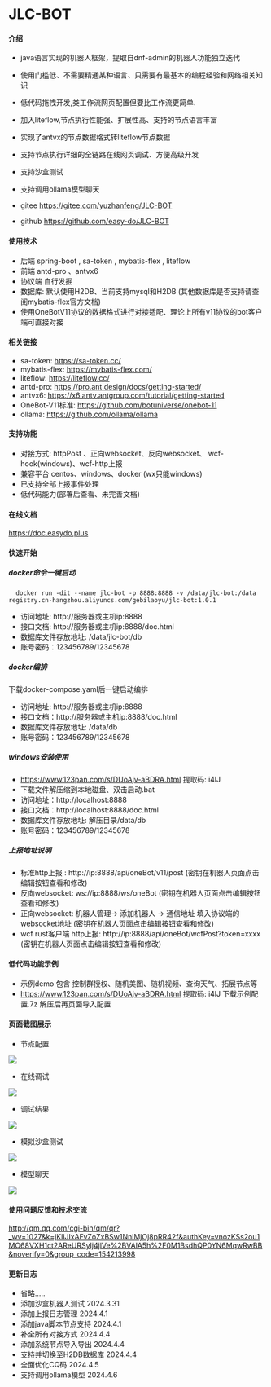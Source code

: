 # JLC-BOT

#### 介绍

* java语言实现的机器人框架，提取自dnf-admin的机器人功能独立迭代
* 使用门槛低、不需要精通某种语言、只需要有最基本的编程经验和网络相关知识
* 低代码拖拽开发,类工作流网页配置但要比工作流更简单.
* 加入liteflow,节点执行性能强、扩展性高、支持的节点语言丰富
* 实现了antvx的节点数据格式转liteflow节点数据
* 支持节点执行详细的全链路在线网页调试、方便高级开发
* 支持沙盒测试
* 支持调用ollama模型聊天

* gitee https://gitee.com/yuzhanfeng/JLC-BOT
* github https://github.com/easy-do/JLC-BOT

#### 使用技术

- 后端 spring-boot , sa-token , mybatis-flex , liteflow 
- 前端 antd-pro 、antvx6
- 协议端 自行发掘
- 数据库: 默认使用H2DB、当前支持mysql和H2DB (其他数据库是否支持请查阅mybatis-flex官方文档)
- 使用OneBotV11协议的数据格式进行对接适配、理论上所有v11协议的bot客户端可直接对接


#### 相关链接
- sa-token: https://sa-token.cc/
- mybatis-flex: https://mybatis-flex.com/
- liteflow: https://liteflow.cc/
- antd-pro: https://pro.ant.design/docs/getting-started/
- antvx6: https://x6.antv.antgroup.com/tutorial/getting-started
- OneBot-V11标准: https://github.com/botuniverse/onebot-11
- ollama: https://github.com/ollama/ollama


#### 支持功能

- 对接方式: httpPost 、正向websocket、反向websocket、 wcf-hook(windows)、wcf-http上报
- 兼容平台 centos、windows、docker (wx只能windows)
- 已支持全部上报事件处理
- 低代码能力(部署后查看、未完善文档)

#### 在线文档

https://doc.easydo.plus


#### 快速开始

##### docker命令一键启动

``` shell
  docker run -dit --name jlc-bot -p 8888:8888 -v /data/jlc-bot:/data registry.cn-hangzhou.aliyuncs.com/gebilaoyu/jlc-bot:1.0.1
```
* 访问地址: http://服务器或主机ip:8888
* 接口文档: http://服务器或主机ip:8888/doc.html
* 数据库文件存放地址: /data/jlc-bot/db
* 账号密码：123456789/12345678

##### docker编排

下载docker-compose.yaml后一键启动编排 

* 访问地址: http://服务器或主机ip:8888 
* 接口文档：http://服务器或主机ip:8888/doc.html
* 数据库文件存放地址: /data/db
* 账号密码：123456789/12345678

##### windows安装使用

* https://www.123pan.com/s/DUoAjv-aBDRA.html 提取码: i4lJ
* 下载文件解压缩到本地磁盘、双击启动.bat 
* 访问地址：http://localhost:8888
* 接口文档：http://localhost:8888/doc.html
* 数据库文件存放地址: 解压目录/data/db
* 账号密码：123456789/12345678

##### 上报地址说明

* 标准http上报 : http://ip:8888/api/oneBot/v11/post (密钥在机器人页面点击编辑按钮查看和修改)
* 反向websocket: ws://ip:8888/ws/oneBot (密钥在机器人页面点击编辑按钮查看和修改)
* 正向websocket: 机器人管理-> 添加机器人 -> 通信地址 填入协议端的websocket地址 (密钥在机器人页面点击编辑按钮查看和修改)
* wcf rust客户端 http上报: http://ip:8888/api/oneBot/wcfPost?token=xxxx (密钥在机器人页面点击编辑按钮查看和修改)

#### 低代码功能示例

* 示例demo 包含 控制群授权、随机美图、随机视频、查询天气、拓展节点等
* https://www.123pan.com/s/DUoAjv-aBDRA.html 提取码: i4lJ  下载示例配置.7z 解压后再页面导入配置

#### 页面截图展示

* 节点配置

<img src="./img/img.png">

* 在线调试

<img src="./img/img_1.png">

* 调试结果

<img src="./img/img_2.png">

* 模拟沙盒测试

<img src="./img/img_3.png">

* 模型聊天

<img src="./img/img_4.png">

#### 使用问题反馈和技术交流

http://qm.qq.com/cgi-bin/qm/qr?_wv=1027&k=jKliJIxAFvZoZxBSw1NnlMjOj8pRR42f&authKey=vnozKSs2ou1MO68VXH1ct2AReURSyIj4jlVe%2BVAlA5h%2F0M1BsdhQP0YN6MqwRwBB&noverify=0&group_code=154213998

#### 更新日志

* 省略.....
* 添加沙盒机器人测试 2024.3.31
* 添加上报日志管理 2024.4.1
* 添加java脚本节点支持 2024.4.1
* 补全所有对接方式 2024.4.4
* 添加系统节点导入导出 2024.4.4
* 支持并切换至H2DB数据库 2024.4.4
* 全面优化CQ码 2024.4.5
* 支持调用ollama模型 2024.4.6





